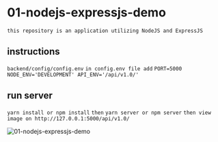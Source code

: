 # 01-nodejs-expressjs-demo

`this repository is an application utilizing NodeJS and ExpressJS`
## instructions
`backend/config/config.env`
`in config.env file add`
`PORT=5000
NODE_ENV='DEVELOPMENT'
API_ENV='/api/v1.0/'`

## run server
`yarn install or npm install`
`then`
`yarn server or npm server`
`then view image on http://127.0.0.1:5000/api/v1.0/`

![01-nodejs-expressjs-demo](https://github.com/user-attachments/assets/4f7ff92d-4c3a-4308-a9c1-a81ae4f4f986)